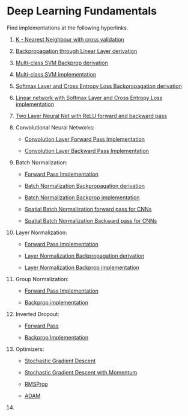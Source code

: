 # Deep Learning Fundamentals

Find implementations at the following hyperlinks. 

1. [K - Nearest Neighbour with cross validation](./Assignment_1/Solutions/cs231n/classifiers/k_nearest_neighbor.py)
 
2. [Backpropagation through Linear Layer derivation](./Derivations/Backprop%20Svm%20softmax%20linear.pdf)

3. [Multi-class SVM Backprop derivation](./Derivations/Backprop%20Svm%20softmax%20linear.pdf)

4. [Multi-class SVM implementation](./Assignment_1/Solutions/cs231n/classifiers/linear_svm.py)

5. [Softmax Layer and Cross Entropy Loss Backpropagation derivation](./Derivations/Backprop%20Svm%20softmax%20linear.pdf)

6. [Linear network with Softmax Layer and Cross Entropy Loss implementation](./Assignment_1/Solutions/cs231n/classifiers/softmax.py)

7. [Two Layer Neural Net with ReLU forward and backward pass](./Assignment_1/Solutions/cs231n/classifiers/neural_net.py)

8. Convolutional Neural Networks:

      * [Convolution Layer Forward Pass Implementation](./Assignment_2/Solutions/cs231n/layers.py#L515)
      
      * [Convolution Layer Backward Pass Implementation](./Assignment_2/Solutions/cs231n/layers.py#L595)
      
 
9.  Batch Normalization:

      * [Forward Pass Implementation](/Assignments/Assignment_2/Solutions/cs231n/layers.py#L118)
      
      * [Batch Normalization Backpropagation derivation](./Derivations/batch%20normalisation.pdf)
      
      * [Batch Normalization Backprop implementation](./Assignment_2/Solutions/cs231n/layers.py#L224)
      
      * [Spatial Batch Normalization forward pass for CNNs](./Assignment_2/Solutions/cs231n/layers.py#L851)
      
      * [Spatial Batch Normalization Backward pass for CNNs](./Assignment_2/Solutions/cs231n/layers.py#L911)
      
10. Layer Normalization:

      * [Forward Pass Implementation](/Assignments/Assignment_2/Solutions/cs231n/layers.py#L328)
      
      * [Layer Normalization Backpropagation derivation](./Derivations/layer%20normalisation.pdf)
      
      * [Layer Normalization Backprop implementation](./Assignment_2/Solutions/cs231n/layers.py#L382)

11. Group Normalization:
      
      * [Forward Pass Implementation](./Assignment_2/Solutions/cs231n/layers.py#L961)
      
      * [Backprop implementation](./Assignment_2/Solutions/cs231n/layers.py#L1016)

12. Inverted Dropout:
      
      * [Forward Pass](./Assignment_2/Solutions/cs231n/layers.py#L430)
      
      * [Backprop Implementation](./Assignment_2/Solutions/cs231n/layers.py#L490)
      

14. Optimizers:

    * [Stochastic Gradient Descent](./Assignment_2/Solutions/cs231n/optim.py#L33)
    
    * [Stochastic Gradient Descent with Momentum](./Assignment_2/Solutions/cs231n/optim.py#L47)
        
    * [RMSProp](./Assignment_2/Solutions/cs231n/optim.py#L79)
        
    * [ADAM](./Assignment_2/Solutions/cs231n/optim.py#L115)
    
    
15. 